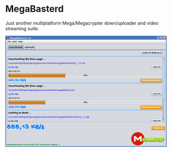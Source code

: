 # MegaBasterd
Just another multiplatform Mega/Megacrypter down/uploader and video streaming suite.

![Diagrama](/src/megabasterd/screenshot.png)
